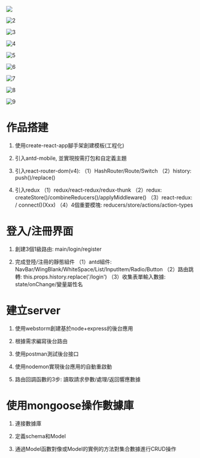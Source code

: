 ![](D:\WebStorm-workspace\React\project\client\README\1.PNG)

![2](D:\WebStorm-workspace\React\project\client\README\2.PNG)

![3](D:\WebStorm-workspace\React\project\client\README\3.PNG)

![4](D:\WebStorm-workspace\React\project\client\README\4.PNG)

![5](D:\WebStorm-workspace\React\project\client\README\5.PNG)

![6](D:\WebStorm-workspace\React\project\client\README\6.PNG)

![7](D:\WebStorm-workspace\React\project\client\README\7.PNG)

![8](D:\WebStorm-workspace\React\project\client\README\8.PNG)

![9](D:\WebStorm-workspace\React\project\client\README\9.PNG)


# 作品搭建

1. 使用create-react-app腳手架創建模板(工程化)

2. 引入antd-mobile, 並實現按需打包和自定義主題

3. 引入react-router-dom(v4): 
   （1）HashRouter/Route/Switch
   （2）history: push()/replace()

4. 引入redux
   （1）redux/react-redux/redux-thunk
   （2）redux: createStore()/combineReducers()/applyMiddleware()
   （3）react-redux: <Provider store={store}> / connect()(Xxx)
   （4）4個重要模塊: reducers/store/actions/action-types

# 登入/注冊界面

1. 創建3個1級路由: main/login/register

2. 完成登陸/注冊的靜態組件
   （1）antd組件: NavBar/WingBlank/WhiteSpace/List/InputItem/Radio/Button
   （2）路由跳轉: this.props.history.replace('/login')
   （3）收集表單輸入數據: state/onChange/變量屬性名

# 建立server

1. 使用webstorm創建基於node+express的後台應用

2. 根據需求編寫後台路由

3. 使用postman測試後台接口

4. 使用nodemon實現後台應用的自動重啟動

5. 路由回調函數的3步: 讀取請求參數/處理/返回響應數據

# 使用mongoose操作數據庫

1. 連接數據庫

2. 定義schema和Model

3. 通過Model函數對像或Model的實例的方法對集合數據進行CRUD操作 
